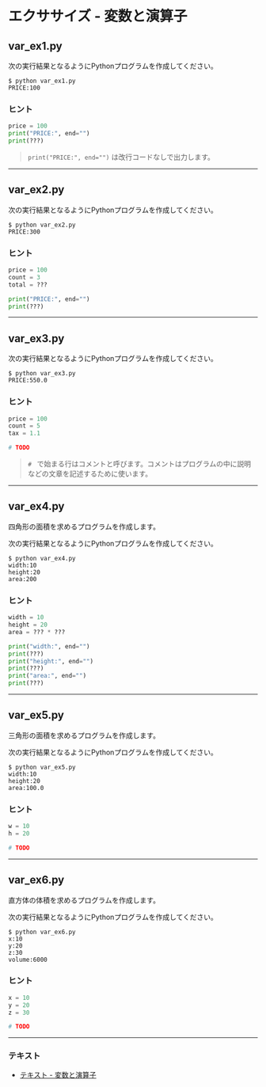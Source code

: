 # エクササイズ - 変数と演算子

## var_ex1.py

次の実行結果となるようにPythonプログラムを作成してください。

``` 
$ python var_ex1.py
PRICE:100
```

### ヒント

``` python
price = 100
print("PRICE:", end="")
print(???)
```

> `print("PRICE:", end="")` は改行コードなしで出力します。

---

## var_ex2.py

次の実行結果となるようにPythonプログラムを作成してください。

``` 
$ python var_ex2.py
PRICE:300
```

### ヒント

``` python
price = 100
count = 3
total = ???

print("PRICE:", end="")
print(???)
```

---

## var_ex3.py

次の実行結果となるようにPythonプログラムを作成してください。

``` 
$ python var_ex3.py
PRICE:550.0
```

### ヒント

``` python
price = 100
count = 5
tax = 1.1

# TODO
```

> `# ` で始まる行はコメントと呼びます。コメントはプログラムの中に説明などの文章を記述するために使います。

---

## var_ex4.py

四角形の面積を求めるプログラムを作成します。

次の実行結果となるようにPythonプログラムを作成してください。

``` 
$ python var_ex4.py
width:10
height:20
area:200
```

### ヒント

``` python
width = 10
height = 20
area = ??? * ???

print("width:", end="")
print(???)
print("height:", end="")
print(???)
print("area:", end="")
print(???)
```

---

## var_ex5.py

三角形の面積を求めるプログラムを作成します。

次の実行結果となるようにPythonプログラムを作成してください。

``` 
$ python var_ex5.py
width:10
height:20
area:100.0
```

### ヒント

``` python
w = 10
h = 20

# TODO
```

---

## var_ex6.py

直方体の体積を求めるプログラムを作成します。

次の実行結果となるようにPythonプログラムを作成してください。

``` 
$ python var_ex6.py
x:10
y:20
z:30
volume:6000
```

### ヒント

``` python
x = 10
y = 20
z = 30

# TODO
```

---

### テキスト

* [テキスト - 変数と演算子](../text/02_basic_ex.md)
